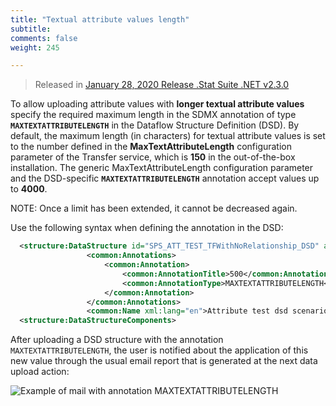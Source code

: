 ```yaml
---
title: "Textual attribute values length"
subtitle: 
comments: false
weight: 245

---
```


>Released in [January 28, 2020 Release .Stat Suite .NET v2.3.0](https://sis-cc.gitlab.io/dotstatsuite-documentation/changelog/#january-28-2020)

To allow uploading attribute values with **longer textual attribute values** specify the required maximum length in the SDMX annotation of type **`MAXTEXTATTRIBUTELENGTH`** in the Dataflow Structure Definition (DSD). By default, the maximum length (in characters) for textual attribute values is set to the number defined in the **MaxTextAttributeLength** configuration parameter of the Transfer service, which is **150** in the out-of-the-box installation. The generic MaxTextAttributeLength configuration parameter and the DSD-specific **`MAXTEXTATTRIBUTELENGTH`** annotation accept values up to **4000**.  

NOTE: Once a limit has been extended, it cannot be decreased again.

Use the following syntax when defining the annotation in the DSD:

```xml
  <structure:DataStructure id="SPS_ATT_TEST_TFWithNoRelationship_DSD" agencyID="OECD" version="11.1" isFinal="false">  
                 <common:Annotations>  
                     <common:Annotation>  
                         <common:AnnotationTitle>500</common:AnnotationTitle>  
                         <common:AnnotationType>MAXTEXTATTRIBUTELENGTH</common:AnnotationType>  
                     </common:Annotation>  
                 </common:Annotations>  
                 <common:Name xml:lang="en">Attribute test dsd scenario with TIME_FORMAT attribute relationship on dimensions ETA and SESSO</common:Name>  
  <structure:DataStructureComponents>
  ```

After uploading a DSD structure with the annotation `MAXTEXTATTRIBUTELENGTH`, the user is notified about the application of this new value through the usual email report that is generated at the next data upload action:

![Example of mail with annotation MAXTEXTATTRIBUTELENGTH](/dotstatsuite-documentation/images/MAXTEXTATTRIBUTELENGTH.png)
